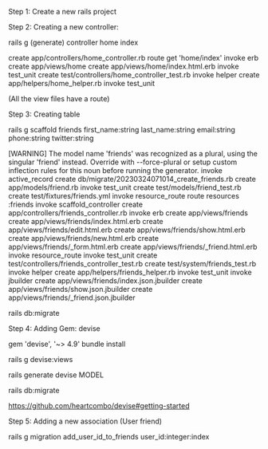 Step 1: Create a new rails project

Step 2: Creating a new controller:

rails g (generate) controller home index

create  app/controllers/home_controller.rb
       route  get 'home/index'
      invoke  erb
      create    app/views/home
      create    app/views/home/index.html.erb
      invoke  test_unit
      create    test/controllers/home_controller_test.rb
      invoke  helper
      create    app/helpers/home_helper.rb
      invoke    test_unit

(All the view files have a route)

Step 3: Creating table

rails g scaffold friends first_name:string last_name:string email:string phone:string twitter:string

[WARNING] The model name 'friends' was recognized as a plural, using the singular 'friend' instead. Override with --force-plural or setup custom inflection rules for this noun before running the generator.
      invoke  active_record
      create    db/migrate/20230324071014_create_friends.rb
      create    app/models/friend.rb
      invoke    test_unit
      create      test/models/friend_test.rb
      create      test/fixtures/friends.yml
      invoke  resource_route
       route    resources :friends
      invoke  scaffold_controller
      create    app/controllers/friends_controller.rb
      invoke    erb
      create      app/views/friends
      create      app/views/friends/index.html.erb
      create      app/views/friends/edit.html.erb
      create      app/views/friends/show.html.erb
      create      app/views/friends/new.html.erb
      create      app/views/friends/_form.html.erb
      create      app/views/friends/_friend.html.erb
      invoke    resource_route
      invoke    test_unit
      create      test/controllers/friends_controller_test.rb
      create      test/system/friends_test.rb
      invoke    helper
      create      app/helpers/friends_helper.rb
      invoke      test_unit
      invoke    jbuilder
      create      app/views/friends/index.json.jbuilder
      create      app/views/friends/show.json.jbuilder
      create      app/views/friends/_friend.json.jbuilder


rails db:migrate

Step 4: Adding Gem: devise

gem 'devise', '~> 4.9'
bundle install

rails g devise:views

rails generate devise MODEL

rails db:migrate

https://github.com/heartcombo/devise#getting-started

Step 5: Adding a new association (User friend)

rails g migration add_user_id_to_friends user_id:integer:index